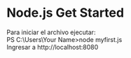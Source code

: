 # Node.js Get Started
 Para iniciar el archivo ejecutar:
 <br>
 PS C:\Users\Your Name>node myfirst.js
 <br>
 Ingresar a http://localhost:8080
